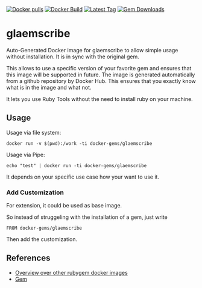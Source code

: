 [![Docker pulls](https://img.shields.io/docker/pulls/rubygem/glaemscribe.svg)](https://hub.docker.com/r/rubygem/glaemscribe/)
[![Docker Build](https://img.shields.io/docker/automated/rubygem/glaemscribe.svg)](https://hub.docker.com/r/rubygem/glaemscribe/)
[![Latest Tag](https://img.shields.io/github/tag/docker-rubygem/glaemscribe.svg)](https://hub.docker.com/r/rubygem/glaemscribe/)
[![Gem Downloads](https://img.shields.io/gem/dt/glaemscribe.svg)](https://rubygems.org/gems/glaemscribe/)
# glaemscribe

Auto-Generated Docker image for glaemscribe to allow simple usage without installation.
It is in sync with the original gem.

This allows to use a specific version of your favorite gem and ensures that this image will be supported in future.
The image is generated automatically from a github repository by Docker Hub.
This ensures that you exactly know what is in the image and what not.

It lets you use Ruby Tools without the need to install ruby on your machine.

## Usage

Usage via file system:

`docker run -v $(pwd):/work -ti docker-gems/glaemscribe`

Usage via Pipe:

`echo "test" | docker run -ti docker-gems/glaemscribe`

It depends on your specific use case how your want to use it.

### Add Customization

For extension, it could be used as base image.

So instead of struggeling with the installation of a gem, just write

`FROM docker-gems/glaemscribe`

Then add the customization.

## References

 - [Overview over other rubygem docker images](https://github.com/thinkbot/docker-rubygem)
 - [Gem](https://rubygems.org/gems/glaemscribe/)
